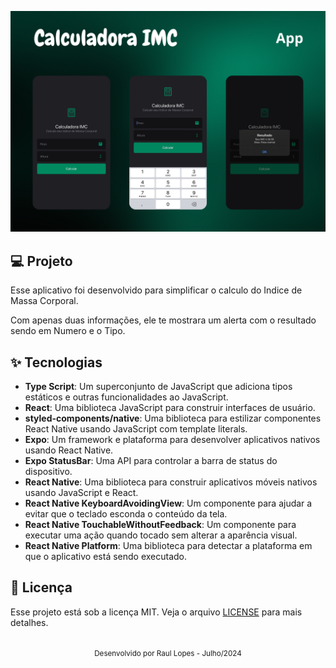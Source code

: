 ![cover](.github/cover.png?style=flat)

## 💻 Projeto
<p>Esse aplicativo foi desenvolvido para simplificar o calculo do Indice de Massa Corporal.</p>
<p>Com apenas duas informações, ele te mostrara um alerta com o resultado sendo em Numero e o Tipo.</p>

## ✨ Tecnologias
- **Type Script**: Um superconjunto de JavaScript que adiciona tipos estáticos e outras funcionalidades ao JavaScript.
- **React**: Uma biblioteca JavaScript para construir interfaces de usuário.
- **styled-components/native**: Uma biblioteca para estilizar componentes React Native usando JavaScript com template literals.
- **Expo**: Um framework e plataforma para desenvolver aplicativos nativos usando React Native.
- **Expo StatusBar**: Uma API para controlar a barra de status do dispositivo.
- **React Native**: Uma biblioteca para construir aplicativos móveis nativos usando JavaScript e React.
- **React Native KeyboardAvoidingView**: Um componente para ajudar a evitar que o teclado esconda o conteúdo da tela.
- **React Native TouchableWithoutFeedback**: Um componente para executar uma ação quando tocado sem alterar a aparência visual.
- **React Native Platform**: Uma biblioteca para detectar a plataforma em que o aplicativo está sendo executado.

## 📄 Licença

Esse projeto está sob a licença MIT. Veja o arquivo [LICENSE](LICENSE.md) para mais detalhes.

<br />

<div align="center">
  <small>Desenvolvido por Raul Lopes - Julho/2024</small>
  </div>
